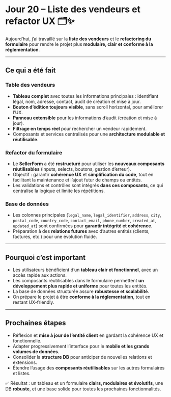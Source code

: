 # Jour 20 – Liste des vendeurs et refactor UX 🗂️✨

Aujourd’hui, j’ai travaillé sur la **liste des vendeurs** et le **refactoring du formulaire** pour rendre le projet plus **modulaire, clair et conforme à la réglementation**.

---

## Ce qui a été fait

### Table des vendeurs

- **Tableau complet** avec toutes les informations principales : identifiant légal, nom, adresse, contact, audit de création et mise à jour.  
- **Bouton d’édition toujours visible**, sans scroll horizontal, pour améliorer l’UX.  
- **Panneau extensible** pour les informations d’audit (création et mise à jour).  
- **Filtrage en temps réel** pour rechercher un vendeur rapidement.  
- Composants et services centralisés pour une **architecture modulable et réutilisable**.  

### Refactor du formulaire

- Le **SellerForm** a été **restructuré** pour utiliser les **nouveaux composants réutilisables** (inputs, selects, boutons, gestion d’erreur).  
- Objectif : garantir **cohérence UX** et **simplification du code**, tout en facilitant la maintenance et l’ajout futur de champs ou entités.  
- Les validations et contrôles sont intégrés **dans ces composants**, ce qui centralise la logique et limite les répétitions.  

### Base de données

- Les colonnes principales (`legal_name`, `legal_identifier`, `address`, `city`, `postal_code`, `country_code`, `contact_email`, `phone_number`, `created_at`, `updated_at`) sont confirmées pour **garantir intégrité et cohérence**.  
- Préparation à des **relations futures** avec d’autres entités (clients, factures, etc.) pour une évolution fluide.  

---

## Pourquoi c’est important

- Les utilisateurs bénéficient d’un **tableau clair et fonctionnel**, avec un accès rapide aux actions.  
- Les composants réutilisables dans le formulaire permettent **un développement plus rapide et uniforme** pour toutes les entités.  
- La base de données structurée assure **robustesse et scalabilité**.  
- On prépare le projet à être **conforme à la réglementation**, tout en restant UX-friendly.  

---

## Prochaines étapes

- Réflexion et **mise à jour de l’entité client** en gardant la cohérence UX et fonctionnelle.  
- Adapter progressivement l’interface pour le **mobile et les grands volumes de données**.  
- Consolider la **structure DB** pour anticiper de nouvelles relations et extensions.  
- Étendre l’usage des **composants réutilisables** sur les autres formulaires et listes.  

✅ Résultat : un tableau et un formulaire **clairs, modulaires et évolutifs**, une DB **robuste**, et une base solide pour toutes les prochaines fonctionnalités.
